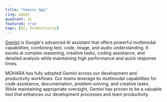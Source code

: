 ```yaml
---
title: "Gemini App"
ring: adopt
quadrant: ai
featured: true
tags: [AI, Productivity]
---
```


[Gemini](https://gemini.google.com/app) is Google's advanced AI assistant that offers powerful multimodal capabilities, combining text, code, image, and audio understanding. It excels at complex reasoning, creative tasks, coding assistance, and detailed analysis while maintaining high performance and quick response times.

MOHARA has fully adopted Gemini across our development and productivity workflows. Our teams leverage its multimodal capabilities for code assistance, documentation, problem-solving, and creative tasks. While maintaining appropriate oversight, Gemini has proven to be a valuable tool that enhances our development processes and team productivity.
